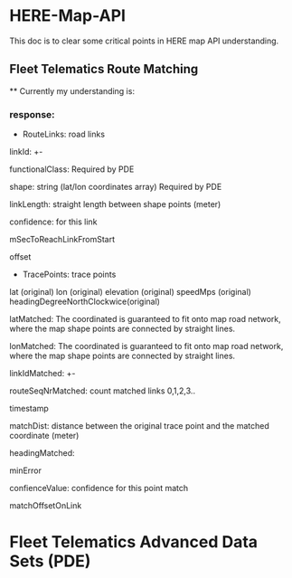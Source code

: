 # HERE-Map-API

This doc is to clear some critical points in HERE map API understanding.

## Fleet Telematics Route Matching

** Currently my understanding is: 

### response:

* RouteLinks: road links

linkId: +-

functionalClass: Required by PDE

shape: string (lat/lon coordinates array) Required by PDE

linkLength: straight length between shape points (meter)

confidence: for this link

mSecToReachLinkFromStart

offset






* TracePoints: trace points

lat (original)
lon (original)
elevation (original)
speedMps (original)
headingDegreeNorthClockwice(original)

latMatched: The coordinated is guaranteed to fit onto map road network, where the map shape points are connected by straight lines.

lonMatched: The coordinated is guaranteed to fit onto map road network, where the map shape points are connected by straight lines.

linkIdMatched: +-

routeSeqNrMatched: count matched links 0,1,2,3..

timestamp

matchDist: distance between the original trace point and the matched coordinate (meter)

headingMatched:

minError

confienceValue: confidence for this point match

matchOffsetOnLink


# Fleet Telematics Advanced Data Sets (PDE)









